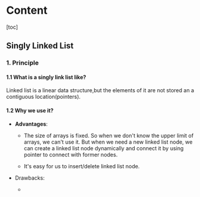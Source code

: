 # Content

[toc]

## Singly Linked List

### 1. Principle

#### 1.1 What is a singly link list like?

Linked list is a linear data structure,but the elements of it are not stored an a contiguous location(pointers).

#### 1.2 Why we use it?

- **Advantages**:

  - The size of arrays is fixed. So when we don't know the upper limit of arrays, we can't use it. But when we need a new linked list node, we can create a linked list node dynamically and connect it by using  pointer to connect with former nodes.

  - It's easy for us to insert/delete linked list node.

- Drawbacks:

  - 